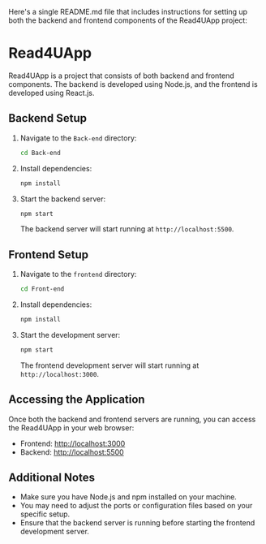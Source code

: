 Here's a single README.md file that includes instructions for setting up both the backend and frontend components of the Read4UApp project:

# Read4UApp

Read4UApp is a project that consists of both backend and frontend components. The backend is developed using Node.js, and the frontend is developed using React.js.

## Backend Setup

1. Navigate to the `Back-end` directory:

   ```bash
   cd Back-end
   ```

2. Install dependencies:

   ```bash
   npm install
   ```

3. Start the backend server:

   ```bash
   npm start
   ```

   The backend server will start running at `http://localhost:5500`.

## Frontend Setup

1. Navigate to the `frontend` directory:

   ```bash
   cd Front-end
   ```

2. Install dependencies:

   ```bash
   npm install
   ```

3. Start the development server:

   ```bash
   npm start
   ```

   The frontend development server will start running at `http://localhost:3000`.

## Accessing the Application

Once both the backend and frontend servers are running, you can access the Read4UApp in your web browser:

- Frontend: [http://localhost:3000](http://localhost:3000)
- Backend: [http://localhost:5500](http://localhost:5500)

## Additional Notes

- Make sure you have Node.js and npm installed on your machine.
- You may need to adjust the ports or configuration files based on your specific setup.
- Ensure that the backend server is running before starting the frontend development server.
